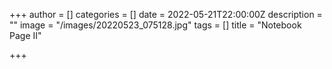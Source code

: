 +++
author = []
categories = []
date = 2022-05-21T22:00:00Z
description = ""
image = "/images/20220523_075128.jpg"
tags = []
title = "Notebook Page II"

+++
